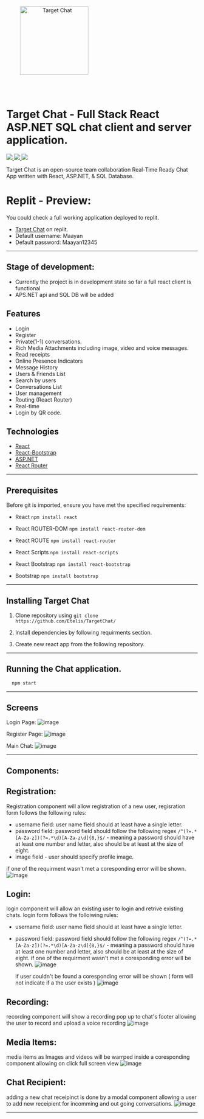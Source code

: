 <div style="width:100%">
    <div style="width:50%;">
        <div align="center">
        <img align="center" width="180" height="180" alt="Target Chat" src="https://user-images.githubusercontent.com/92247226/165357228-cf5dc2d3-25f6-467a-bc58-bc3589916d16.png">    
        </div>    
    </div>    
</div>

<br/><br/>


# Target Chat - Full Stack React ASP.NET SQL chat client and server application.

<p align="left">
    <a href="https://github.com/Etelis/TargetChat/releases/" alt="Releases">
        <img src="https://img.shields.io/github/v/release/Etelis/TargetChat" />
    </a>
    <a href="https://img.shields.io/github/languages/top/cometchat-pro/cometchat-pro-react-sample-app">
        <img src="https://img.shields.io/github/languages/top/Etelis/TargetChat" />
    </a>
    <a href="https://github.com/Etelis/TargetChat/stargazers">
        <img src="https://img.shields.io/github/stars/Etelis/TargetChat?style=social" />
    </a>
</p/Etelis/TargetChat

Target Chat is an open-source team collaboration Real-Time Ready Chat App written with React, ASP.NET, & SQL Database.

# Replit - Preview:
You could check a full working application deployed to replit.
* [Target Chat](https://targetchat-3.etelis.repl.co/) on replit.
* Default username: Maayan
* Default password: Maayan12345
---

## Stage of development:
- Currently the project is in development state so far a full react client is functional
- APS.NET api and SQL DB will be added 

## Features
- Login
- Register
- Private(1-1) conversations.
- Rich Media Attachments including image, video and voice messages. 
- Read receipts
- Online Presence Indicators
- Message History
- Users & Friends List
- Search by users
- Conversations List
- User management
- Routing (React Router)
- Real-time
- Login by QR code.
  
 ## Technologies
* [React](https://github.com/facebook/react)
* [React-Bootstrap](https://react-bootstrap.github.io/)
* [ASP.NET](https://dotnet.microsoft.com/en-us/apps/aspnet)
* [React Router](https://reactrouter.com/docs/en/v6)


<hr/> 

## Prerequisites

Before git is imported, ensure you have met the specified requirements:

- React `npm install react`

- React ROUTER-DOM `npm install react-router-dom`

- React ROUTE `npm install react-router`

- React Scripts `npm install react-scripts`

- React Bootstrap `npm install react-bootstrap`

- Bootstrap `npm install bootstrap`

___

## Installing Target Chat 

1. Clone repository using `git clone https://github.com/Etelis/TargetChat/`

2. Install dependencies by following requirments section.

3. Create new react app from the following repository.
___

## Running the Chat application.

```javascript
  npm start
```
___

## Screens

Login Page:
![image](https://user-images.githubusercontent.com/92247226/165354919-14a3b495-b055-4b4f-addb-56b132f8251e.png)

Register Page:
![image](https://user-images.githubusercontent.com/92247226/165354958-da08aa15-73c8-40a1-aea0-e9c5050b15a0.png)

Main Chat:
![image](https://user-images.githubusercontent.com/92247226/165355108-847adaff-5997-46cc-9c4c-0e50604d1fd4.png)

---

## Components:
 ## Registration:
 Registration component will allow registration of a new user, regisration form follows the following rules:
 - username field: user name field should at least have a single letter.
 - password field: password field should follow the following regex `/^(?=.*[A-Za-z])(?=.*\d)[A-Za-z\d]{8,}$/` - meaning a password should have at least one number and letter, also should be at least at the size of eight.
 - image field - user should specify profile image.
 
 if one of the requirment wasn't met a coresponding error will be shown.
 ![image](https://user-images.githubusercontent.com/92247226/165350130-2eacfc6d-f8c8-413a-90b0-bdce64002326.png)
 
  ## Login:
  login component will allow an existing user to login and retrive existing chats.
  login form follows the folloiwing rules:
   - username field: user name field should at least have a single letter.
 - password field: password field should follow the following regex `/^(?=.*[A-Za-z])(?=.*\d)[A-Za-z\d]{8,}$/` - meaning a password should have at least one number and letter, also should be at least at the size of eight.
   if one of the requirment wasn't met a coresponding error will be shown.
   ![image](https://user-images.githubusercontent.com/92247226/165351377-aa2628cd-a45f-4dc1-a227-ceabf84bb707.png)
   
   if user couldn't be found a coresponding error will be shown ( form will not indicate if a the user exists )
   ![image](https://user-images.githubusercontent.com/92247226/165353109-a37edfdb-14d3-436b-b405-6e2cbc2c6fd2.png)

  ## Recording:
  recording component will show a recording pop up to chat's footer allowing the user to record and upload a voice recording
  ![image](https://user-images.githubusercontent.com/92247226/165355464-fa994900-e462-44dc-8bbf-abde11bb090b.png)

  ## Media Items:
  media items as Images and videos will be warrped inside a coresponding component allowing on click full screen view
  ![image](https://user-images.githubusercontent.com/92247226/165355800-a4806eca-c4b9-4116-bce2-5d79ca9dfd98.png)

  ## Chat Recipient:
  adding a new chat receipinct is done by a modal component allowing a user to add new receipient for incomming and out going conversations.
  ![image](https://user-images.githubusercontent.com/92247226/165356113-467b2a86-8ee9-4332-8ec7-fd42356245b1.png)


---
